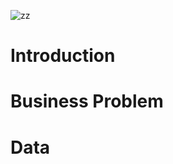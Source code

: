 ![zz](https://user-images.githubusercontent.com/41941627/95646403-0fa1c700-0b03-11eb-94d1-479ff49b8b76.jpg)

# Introduction


# Business Problem

# Data
